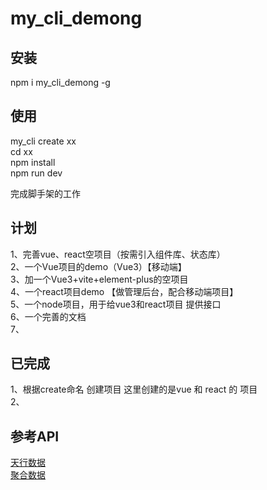 # my_cli_demong
## 安装
npm i my_cli_demong -g
## 使用

my_cli create xx  
cd xx   
npm install   
npm run dev  



完成脚手架的工作

## 计划
1、完善vue、react空项目（按需引入组件库、状态库）  
2、一个Vue项目的demo（Vue3）【移动端】  
3、加一个Vue3+vite+element-plus的空项目  
4、一个react项目demo 【做管理后台，配合移动端项目】  
5、一个node项目，用于给vue3和react项目 提供接口  
6、一个完善的文档   
7、



## 已完成
1、根据create命名 创建项目 这里创建的是vue 和 react 的 项目  
2、 





## 参考API
[天行数据](https://www.tianapi.com/)   
[聚合数据](https://www.juhe.cn/lp/login)



